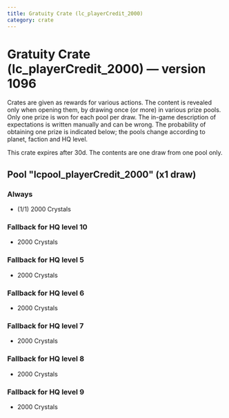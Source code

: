 ```yaml
---
title: Gratuity Crate (lc_playerCredit_2000)
category: crate
---
```


# Gratuity Crate (lc_playerCredit_2000) — version 1096

Crates are given as rewards for various actions. The content is revealed only when opening them, by drawing once (or more) in various prize pools. Only one prize is won for each pool per draw. The in-game description of expectations is written manually and can be wrong. The probability of obtaining one prize is indicated below; the pools change according to planet, faction and HQ level.

This crate expires after 30d. The contents are one draw from one pool only.

## Pool "lcpool_playerCredit_2000" (x1 draw)

### Always

  * (1/1) 2000 Crystals

### Fallback for HQ level 10

  * 2000 Crystals

### Fallback for HQ level 5

  * 2000 Crystals

### Fallback for HQ level 6

  * 2000 Crystals

### Fallback for HQ level 7

  * 2000 Crystals

### Fallback for HQ level 8

  * 2000 Crystals

### Fallback for HQ level 9

  * 2000 Crystals
